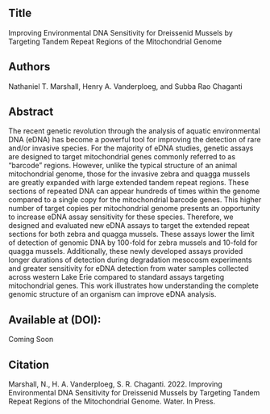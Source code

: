 ## Title
Improving Environmental DNA Sensitivity for Dreissenid Mussels by Targeting Tandem Repeat Regions of the Mitochondrial Genome

## Authors
Nathaniel T. Marshall, Henry A. Vanderploeg, and Subba Rao Chaganti

## Abstract
The recent genetic revolution through the analysis of aquatic environmental DNA (eDNA) has become a powerful tool for improving the detection of rare and/or invasive species. For the majority of eDNA studies, genetic assays are designed to target mitochondrial genes commonly referred to as “barcode” regions. However, unlike the typical structure of an animal mitochondrial genome, those for the invasive zebra and quagga mussels are greatly expanded with large extended tandem repeat regions. These sections of repeated DNA can appear hundreds of times within the genome compared to a single copy for the mitochondrial barcode genes. This higher number of target copies per mitochondrial genome presents an opportunity to increase eDNA assay sensitivity for these species. Therefore, we designed and evaluated new eDNA assays to target the extended repeat sections for both zebra and quagga mussels. These assays lower the limit of detection of genomic DNA by 100-fold for zebra mussels and 10-fold for quagga mussels. Additionally, these newly developed assays provided longer durations of detection during degradation mesocosm experiments and greater sensitivity for eDNA detection from water samples collected across western Lake Erie compared to standard assays targeting mitochondrial genes. This work illustrates how understanding the complete genomic structure of an organism can improve eDNA analysis.

## Available at (DOI):
Coming Soon

## Citation
Marshall, N., H. A. Vanderploeg, S. R. Chaganti. 2022. Improving Environmental DNA Sensitivity for Dreissenid Mussels by Targeting Tandem Repeat Regions of the Mitochondrial Genome. Water. In Press.
